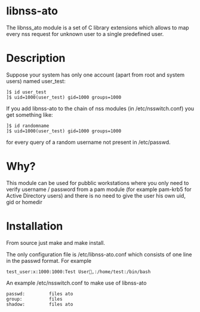 libnss-ato
==========

The libnss_ato module is a set of C library extensions which allows to map every nss request for unknown user to a single predefined user.

Description
=========

Suppose your system has only one account (apart from root and system users) named user_test:

```console
]$ id user_test
]$ uid=1000(user_test) gid=1000 groups=1000
```

If you add libnss-ato to the chain of nss modules (in /etc/nsswitch.conf) you get something like:

```console
]$ id randomname
]$ uid=1000(user_test) gid=1000 groups=1000
```

for every query of a random username not present in /etc/passwd.

Why?
=========

This module can be used for pubblic workstations where you only need to verify username / password from a pam module (for example pam-krb5 for Active Directory users) and there is no need to give the user his own uid, gid or homedir

Installation
=========

From source just make and make install.

The only configuration file is /etc/libnss-ato.conf which consists of one line in the passwd format. For example

```console
test_user:x:1000:1000:Test User,:/home/test:/bin/bash
```

An example /etc/nsswitch.conf to make use of libnss-ato

```console
passwd:         files ato
group:          files
shadow:         files ato
```

